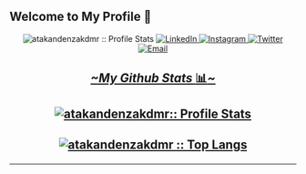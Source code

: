 ## Welcome to My Profile 👋
<p align="center">
<img src="https://komarev.com/ghpvc/?username=atakandenzakdmr&color=blueviolet" alt="atakandenzakdmr :: Profile Stats"></a>
<a href="https://www.linkedin.com/in/atakandenzakdmr" target="_blank"><img alt="LinkedIn" src="https://img.shields.io/badge/LinkedIn-%40atakandenzakdmr-blue"</a>
<a href="https://www.instagram.com/atakandenzakdmr/" <img alt="Instagram" target="_blank"><img alt="Instagram" src="https://img.shields.io/badge/Instagram-%40atakandenzakdmr-blueviolet"</a>
<a href="https://twitter.com/atakandenzakdmr/" target="_blank"><img alt="Twitter" src="https://img.shields.io/badge/Twitter-%40atakandenzakdmr-blue"</a>
<a href="mailto:atakandenizakdemir@gmail.com"><img alt="Email" src="https://img.shields.io/badge/E--Mail-atakandenizakdemir%40gmail.com-orange"</a>
</p>

<p align="center"></i><h2 align="center"><I>~My Github Stats </I><g-emoji class="g-emoji" alias="bar_chart" fallback-src="https://github.githubassets.com/images/icons/emoji/unicode/1f4ca.png">📊<I>~</I></g-emoji></h2></p>

<p align="center"><h2 align="center"><img fallback-src="https://github-readme-stats.vercel.app/api?username=atakandenzakdmr&show_icons=true&theme=synthwave" alt="atakandenzakdmr:: Profile Stats" /></p>

<p align="center"><h2 align="center"><img fallback-src="https://github-readme-stats.vercel.app/api/top-langs/?username=atakandenzakdmr&langs_count=10&theme=tokyonight&layout=compact" alt="atakandenzakdmr :: Top Langs" />
</p>
<hr>
